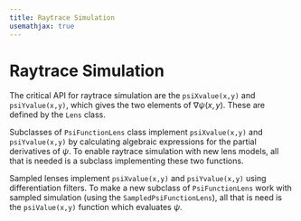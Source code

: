```yaml
---
title: Raytrace Simulation
usemathjax: true
---
```


# Raytrace Simulation

The critical API for raytrace simulation are the `psiXvalue(x,y)` and `psiYvalue(x,y)`,
which gives the two elements of $\nabla\psi(x,y)$.
These are defined by the `Lens` class.

Subclasses of `PsiFunctionLens` class implement `psiXvalue(x,y)` and `psiYvalue(x,y)`
by calculating algebraic expressions for the partial derivatives
of $\psi$.
To enable raytrace simulation with new lens models, all that is needed is
a subclass implementing these two functions.

Sampled lenses implement `psiXvalue(x,y)` and `psiYvalue(x,y)` using
differentiation filters.
To make a new subclass of `PsiFunctionLens` work with sampled simulation
(using the `SampledPsiFunctionLens`), all that is need is the
`psiValue(x,y)` function which evaluates $\psi$.
